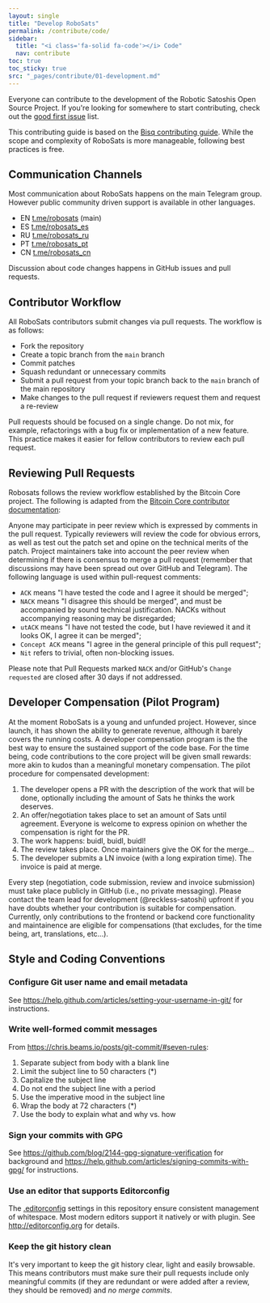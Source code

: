 ```yaml
---
layout: single
title: "Develop RoboSats"
permalink: /contribute/code/
sidebar:
  title: "<i class='fa-solid fa-code'></i> Code"
  nav: contribute
toc: true
toc_sticky: true
src: "_pages/contribute/01-development.md"
--- 
```


Everyone can contribute to the development of the Robotic Satoshis Open Source Project. If you're looking for somewhere to start contributing, check out the [good first issue](https://github.com/reckless-satoshi/robosats/issues?q=is%3Aopen+is%3Aissue+label%3A"good+first+issue") list.


This contributing guide is based on the [Bisq contributing guide](https://github.com/bisq-network/bisq/blob/master/CONTRIBUTING.md). While the scope and complexity of RoboSats is more manageable, following best practices is free.

## Communication Channels

Most communication about RoboSats happens on the main Telegram group. However public community driven support is available in other languages.
* EN [t.me/robosats](https://t.me/robosats) (main)
* ES [t.me/robosats_es](https://t.me/robosats_es)
* RU [t.me/robosats_ru](https://t.me/robosats_ru)
* PT [t.me/robosats_pt](https://t.me/robosats_pt)
* CN [t.me/robosats_cn](https://t.me/robosats_cn)

Discussion about code changes happens in GitHub issues and pull requests.


## Contributor Workflow

All RoboSats contributors submit changes via pull requests. The workflow is as follows:

 - Fork the repository
 - Create a topic branch from the `main` branch
 - Commit patches
 - Squash redundant or unnecessary commits
 - Submit a pull request from your topic branch back to the `main` branch of the main repository
 - Make changes to the pull request if reviewers request them and request a re-review

Pull requests should be focused on a single change. Do not mix, for example, refactorings with a bug fix or implementation of a new feature. This practice makes it easier for fellow contributors to review each pull request.


## Reviewing Pull Requests

Robosats follows the review workflow established by the Bitcoin Core project. The following is adapted from the [Bitcoin Core contributor documentation](https://github.com/bitcoin/bitcoin/blob/master/CONTRIBUTING.md#peer-review):

Anyone may participate in peer review which is expressed by comments in the pull request. Typically reviewers will review the code for obvious errors, as well as test out the patch set and opine on the technical merits of the patch. Project maintainers take into account the peer review when determining if there is consensus to merge a pull request (remember that discussions may have been spread out over GitHub and Telegram). The following language is used within pull-request comments:

 - `ACK` means "I have tested the code and I agree it should be merged";
 - `NACK` means "I disagree this should be merged", and must be accompanied by sound technical justification. NACKs without accompanying reasoning may be disregarded;
 - `utACK` means "I have not tested the code, but I have reviewed it and it looks OK, I agree it can be merged";
 - `Concept ACK` means "I agree in the general principle of this pull request";
 - `Nit` refers to trivial, often non-blocking issues.

Please note that Pull Requests marked `NACK` and/or GitHub's `Change requested` are closed after 30 days if not addressed.

## Developer Compensation (Pilot Program)

At the moment RoboSats is a young and unfunded project. However, since launch, it has shown the ability to generate revenue, although it barely covers the running costs. A developer compensation program is the the best way to ensure the sustained support of the code base. For the time being, code contributions to the core project will be given small rewards: more akin to kudos than a meaningful monetary compensation. The pilot procedure for compensated development:

1. The developer opens a PR with the description of the work that will be done, optionally including the amount of Sats he thinks the work deserves.
2. An offer/negotiation takes place to set an amount of Sats until agreement. Everyone is welcome to express opinion on whether the compensation is right for the PR.
3. The work happens: buidl, buidl, buidl!
4. The review takes place. Once maintainers give the OK for the merge...
5. The developer submits a LN invoice (with a long expiration time). The invoice is paid at merge. 

Every step (negotiation, code submission, review and invoice submission) must take place publicly in GitHub (i.e., no private messaging). Please contact the team lead for development (@reckless-satoshi) upfront if you have doubts whether your contribution is suitable for compensation. Currently, only contributions to the frontend or backend core functionality and maintainence are eligible for compensations (that excludes, for the time being, art, translations, etc...).

## Style and Coding Conventions

### Configure Git user name and email metadata

See https://help.github.com/articles/setting-your-username-in-git/ for instructions.

### Write well-formed commit messages

From https://chris.beams.io/posts/git-commit/#seven-rules:

 1. Separate subject from body with a blank line
 2. Limit the subject line to 50 characters (*)
 3. Capitalize the subject line
 4. Do not end the subject line with a period
 5. Use the imperative mood in the subject line
 6. Wrap the body at 72 characters (*)
 7. Use the body to explain what and why vs. how


### Sign your commits with GPG

See https://github.com/blog/2144-gpg-signature-verification for background and
https://help.github.com/articles/signing-commits-with-gpg/ for instructions.

### Use an editor that supports Editorconfig

The [.editorconfig](.editorconfig) settings in this repository ensure consistent management of whitespace. Most modern editors support it natively or with plugin. See http://editorconfig.org for details.

### Keep the git history clean

It's very important to keep the git history clear, light and easily browsable. This means contributors must make sure their pull requests include only meaningful commits (if they are redundant or were added after a review, they should be removed) and _no merge commits_.